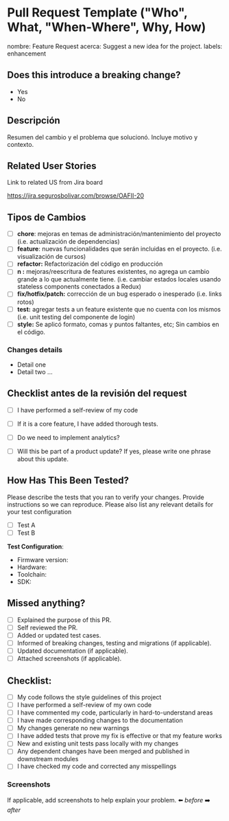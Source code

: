 
# Pull Request Template ("Who", What, "When-Where", Why, How)

nombre: Feature Request
acerca: Suggest a new idea for the project.
labels: enhancement

## Does this introduce a breaking change?

- Yes
- No

## Descripción

Resumen del cambio y el problema que solucionó. Incluye motivo y contexto. 

## Related User Stories

Link to related US from Jira board

https://jira.segurosbolivar.com/browse/OAFII-20

## Tipos de Cambios

- [ ] **chore**: mejoras en temas de administración/mantenimiento del proyecto (i.e. actualización de dependencias)
- [ ] **feature**: nuevas funcionalidades que serán incluidas en el proyecto. (i.e. visualización de cursos)
- [ ] **refactor:** Refactorización del código en producción
- [ ] **n :** mejoras/reescritura de features existentes, no agrega un cambio grande a lo que actualmente tiene. (i.e. cambiar estados locales usando stateless components conectados a Redux)
- [ ] **fix/hotfix/patch:** corrección de un bug esperado o inesperado (i.e. links rotos)
- [ ] **test:** agregar tests a un feature existente que no cuenta con los mismos (i.e. unit testing del componente de login)
- [ ] **style:** Se aplicó formato, comas y puntos faltantes, etc; Sin cambios en el código.

### Changes details

- Detail one
- Detail two
  ...

## Checklist antes de la revisión del request
- [ ] I have performed a self-review of my code
- [ ] If it is a core feature, I have added thorough tests.
- [ ] Do we need to implement analytics? 
- [ ] Will this be part of a product update? If yes, please write one phrase about this update.


## How Has This Been Tested?

Please describe the tests that you ran to verify your changes. Provide instructions so we can reproduce. Please also list any relevant details for your test configuration

- [ ] Test A
- [ ] Test B

**Test Configuration**:
* Firmware version:
* Hardware:
* Toolchain:
* SDK:



## Missed anything?

- [ ] Explained the purpose of this PR.
- [ ] Self reviewed the PR.
- [ ] Added or updated test cases.
- [ ] Informed of breaking changes, testing and migrations (if applicable).
- [ ] Updated documentation (if applicable).
- [ ] Attached screenshots (if applicable).

## Checklist:

- [ ] My code follows the style guidelines of this project
- [ ] I have performed a self-review of my own code
- [ ] I have commented my code, particularly in hard-to-understand areas
- [ ] I have made corresponding changes to the documentation
- [ ] My changes generate no new warnings
- [ ] I have added tests that prove my fix is effective or that my feature works
- [ ] New and existing unit tests pass locally with my changes
- [ ] Any dependent changes have been merged and published in downstream modules
- [ ] I have checked my code and corrected any misspellings

### Screenshots

If applicable, add screenshots to help explain your problem.
⬅️  _before_
➡️  _after_
